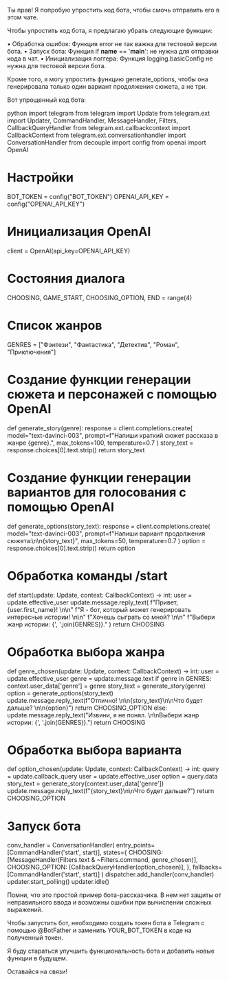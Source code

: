 Ты прав! Я попробую упростить код бота, чтобы смочь отправить его в этом чате. 

Чтобы упростить код бота, я предлагаю убрать следующие функции:

• Обработка ошибок: Функция error не так важна для тестовой версии бота. 
• Запуск бота: Функция if __name__ == '__main__': не нужна для отправки кода в чат. 
• Инициализация логгера: Функция logging.basicConfig не нужна для тестовой версии бота. 

Кроме того, я могу упростить функцию generate_options, чтобы она генерировала только один вариант продолжения сюжета, а не три. 

Вот упрощенный код бота:

python
import telegram
from telegram import Update
from telegram.ext import Updater, CommandHandler, MessageHandler, Filters, CallbackQueryHandler
from telegram.ext.callbackcontext import CallbackContext
from telegram.ext.conversationhandler import ConversationHandler
from decouple import config
from openai import OpenAI

# Настройки
BOT_TOKEN = config("BOT_TOKEN")
OPENAI_API_KEY = config("OPENAI_API_KEY")

# Инициализация OpenAI
client = OpenAI(api_key=OPENAI_API_KEY)

# Состояния диалога
CHOOSING, GAME_START, CHOOSING_OPTION, END = range(4)

# Список жанров
GENRES = ["Фэнтези", "Фантастика", "Детектив", "Роман", "Приключения"]

# Создание функции генерации сюжета и персонажей с помощью OpenAI
def generate_story(genre):
 response = client.completions.create(
 model="text-davinci-003",
 prompt=f"Напиши краткий сюжет рассказа в жанре {genre}.",
 max_tokens=100,
 temperature=0.7
 )
 story_text = response.choices[0].text.strip()
 return story_text

# Создание функции генерации вариантов для голосования с помощью OpenAI
def generate_options(story_text):
 response = client.completions.create(
 model="text-davinci-003",
 prompt=f"Напиши вариант продолжения сюжета:\n\n{story_text}",
 max_tokens=50,
 temperature=0.7
 )
 option = response.choices[0].text.strip()
 return option

# Обработка команды /start
def start(update: Update, context: CallbackContext) -> int:
 user = update.effective_user
 update.message.reply_text(
 f"Привет, {user.first_name}! \n\n"
 f"Я - бот, который может генерировать интересные истории! \n\n"
 f"Хочешь сыграть со мной? \n\n"
 f"Выбери жанр истории: {', '.join(GENRES)}."
 )
 return CHOOSING

# Обработка выбора жанра
def genre_chosen(update: Update, context: CallbackContext) -> int:
 user = update.effective_user
 genre = update.message.text
 if genre in GENRES:
 context.user_data['genre'] = genre
 story_text = generate_story(genre)
 option = generate_options(story_text)
 update.message.reply_text(f"Отлично! \n\n{story_text}\n\nЧто будет дальше? \n\n{option}")
 return CHOOSING_OPTION
 else:
 update.message.reply_text("Извини, я не понял. \n\nВыбери жанр истории: {', '.join(GENRES)}.")
 return CHOOSING

# Обработка выбора варианта
def option_chosen(update: Update, context: CallbackContext) -> int:
 query = update.callback_query
 user = update.effective_user
 option = query.data
 story_text = generate_story(context.user_data['genre'])
 update.message.reply_text(f"{story_text}\n\nЧто будет дальше?")
 return CHOOSING_OPTION

# Запуск бота
conv_handler = ConversationHandler(
 entry_points=[CommandHandler('start', start)],
 states={
 CHOOSING: [MessageHandler(Filters.text & ~Filters.command, genre_chosen)],
 CHOOSING_OPTION: [CallbackQueryHandler(option_chosen)],
 },
 fallbacks=[CommandHandler('start', start)]
)
dispatcher.add_handler(conv_handler)
updater.start_polling()
updater.idle()



Помни, что это простой пример бота-рассказчика. В нем нет защиты от неправильного ввода и возможны ошибки при вычислении сложных выражений. 

Чтобы запустить бот, необходимо создать токен бота в Telegram с помощью @BotFather и заменить YOUR_BOT_TOKEN в коде на полученный токен. 

Я буду стараться улучшить функциональность бота и добавить новые функции в будущем. 

Оставайся на связи!
